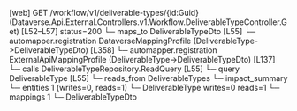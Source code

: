 [web] GET /workflow/v1/deliverable-types/{id:Guid}  (Dataverse.Api.External.Controllers.v1.Workflow.DeliverableTypeController.Get)  [L52–L57] status=200
  └─ maps_to DeliverableTypeDto [L55]
    └─ automapper.registration DataverseMappingProfile (DeliverableType->DeliverableTypeDto) [L358]
    └─ automapper.registration ExternalApiMappingProfile (DeliverableType->DeliverableTypeDto) [L137]
  └─ calls DeliverableTypeRepository.ReadQuery [L55]
  └─ query DeliverableType [L55]
    └─ reads_from DeliverableTypes
  └─ impact_summary
    └─ entities 1 (writes=0, reads=1)
      └─ DeliverableType writes=0 reads=1
    └─ mappings 1
      └─ DeliverableTypeDto

